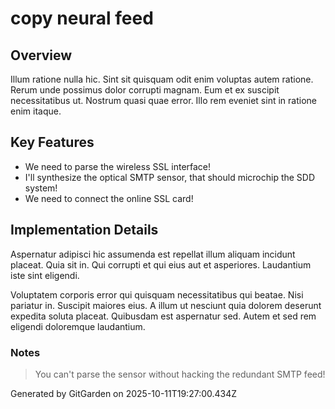# copy neural feed

## Overview
Illum ratione nulla hic. Sint sit quisquam odit enim voluptas autem ratione. Rerum unde possimus dolor corrupti magnam. Eum et ex suscipit necessitatibus ut. Nostrum quasi quae error. Illo rem eveniet sint in ratione enim itaque.

## Key Features
- We need to parse the wireless SSL interface!
- I'll synthesize the optical SMTP sensor, that should microchip the SDD system!
- We need to connect the online SSL card!

## Implementation Details
Aspernatur adipisci hic assumenda est repellat illum aliquam incidunt placeat. Quia sit in. Qui corrupti et qui eius aut et asperiores. Laudantium iste sint eligendi.
 Voluptatem corporis error qui quisquam necessitatibus qui beatae. Nisi pariatur in. Suscipit maiores eius. A illum ut nesciunt quia dolorem deserunt expedita soluta placeat. Quibusdam est aspernatur sed. Autem et sed rem eligendi doloremque laudantium.

### Notes
> You can't parse the sensor without hacking the redundant SMTP feed!

Generated by GitGarden on 2025-10-11T19:27:00.434Z